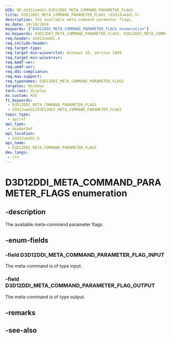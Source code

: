 ```yaml
---
UID: NE:d3d12umddi.D3D12DDI_META_COMMAND_PARAMETER_FLAGS
title: D3D12DDI_META_COMMAND_PARAMETER_FLAGS (d3d12umddi.h)
description: The available meta-command parameter flags.
ms.date: 10/19/2018
keywords: ["D3D12DDI_META_COMMAND_PARAMETER_FLAGS enumeration"]
ms.keywords: D3D12DDI_META_COMMAND_PARAMETER_FLAGS, D3D12DDI_META_COMMAND_PARAMETER_FLAGS,
req.header: d3d12umddi.h
req.include-header: 
req.target-type: 
req.target-min-winverclnt: Windows 10, version 1809
req.target-min-winversvr: 
req.kmdf-ver: 
req.umdf-ver: 
req.ddi-compliance: 
req.max-support: 
req.typenames: D3D12DDI_META_COMMAND_PARAMETER_FLAGS
targetos: Windows
tech.root: display
ms.custom: RS5
f1_keywords:
 - D3D12DDI_META_COMMAND_PARAMETER_FLAGS
 - d3d12umddi/D3D12DDI_META_COMMAND_PARAMETER_FLAGS
topic_type:
 - apiref
api_type:
 - HeaderDef
api_location:
 - d3d12umddi.h
api_name:
 - D3D12DDI_META_COMMAND_PARAMETER_FLAGS
dev_langs:
 - c++
---
```


# D3D12DDI_META_COMMAND_PARAMETER_FLAGS enumeration


## -description

The available meta-command parameter flags.

## -enum-fields

### -field D3D12DDI_META_COMMAND_PARAMETER_FLAG_INPUT

The meta-command is of type input.

### -field D3D12DDI_META_COMMAND_PARAMETER_FLAG_OUTPUT

The meta-command is of type output.

## -remarks

## -see-also

